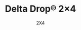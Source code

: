 ---
title: "Delta Drop® 2×4"
image_primary: "img/DeltaDrop-2x4-Full-Pattern-Circle-RAW-1600x1600.png"
image_secondary: "img/Arktura-Delta-Drop-BWB-St-Louis-Park-MN_WEB_3-scaled.jpg"
description: "Delta%20Drop%AE%202x4%20brings%20faceted%2C%20dimensional%20geometry%20to%20your%20design%2C%20in%20a%20long%2C%20narrow%20panel.%20Plus%2C%20it%20offers%20easy%20installation%2C%20using%20quick%20torsion%20spring%20attachment%20across%20standard%20ceiling%20grid%20systems%2C%20or%20simple%20wall%20attachment%20using%20our%20Vertika%20channel%20system.%20Integrated%20backlighting%20is%20available%20if%20you%20want%20to%20add%20some%20light%20to%20your%20design%2C%20or%20try%20our%20Soft%20Sound%AE%20backer%20if%20you%20are%20looking%20for%20an%20acoustic%20solution.%A0"
designer: "Arktura"
subtitle: "2X4"
href: "https://arktura.com/product/delta-drop-2x4/"
tags: 
  - "arktura"
  - "Acoustic"
  - "Ceiling Panels"
  - "Lighting"
  - "Wall Panels"
  - "wall-panels"
category: "wall-panels"
manufacturer: "Arktura"
slug: "/manufacturers/arktura/wall-panels/arktura-delta-drop-2-4"
---